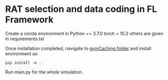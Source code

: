 # RAT selection and data coding in FL Framework

Create a conda environment in Python == 3.7.0
torch = 10.2
others are given in requirements.txt

Once installation completed, navigate to [gymCaching folder](https://github.com/Herdol/FL_RAT_allocation/tree/main/gym-dataCachingCoding1) and install environment as:
```
pip install -e .
```

Run main.py for the whole simulation.
